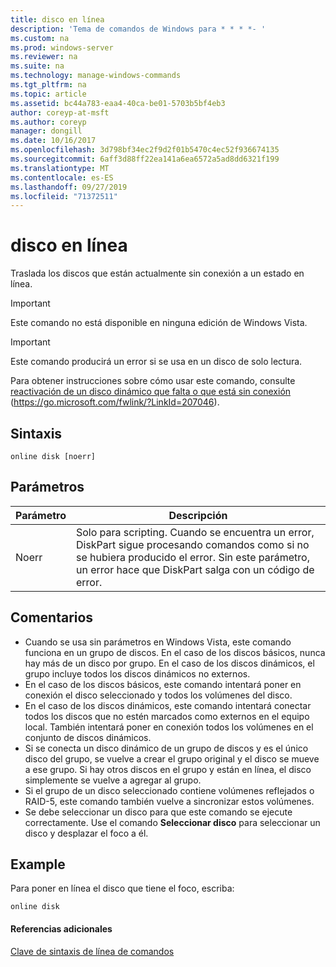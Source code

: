 ```yaml
---
title: disco en línea
description: 'Tema de comandos de Windows para * * * *- '
ms.custom: na
ms.prod: windows-server
ms.reviewer: na
ms.suite: na
ms.technology: manage-windows-commands
ms.tgt_pltfrm: na
ms.topic: article
ms.assetid: bc44a783-eaa4-40ca-be01-5703b5bf4eb3
author: coreyp-at-msft
ms.author: coreyp
manager: dongill
ms.date: 10/16/2017
ms.openlocfilehash: 3d798bf34ec2f9d2f01b5470c4ec52f936674135
ms.sourcegitcommit: 6aff3d88ff22ea141a6ea6572a5ad8dd6321f199
ms.translationtype: MT
ms.contentlocale: es-ES
ms.lasthandoff: 09/27/2019
ms.locfileid: "71372511"
---
```

# <a name="online-disk"></a>disco en línea



Traslada los discos que están actualmente sin conexión a un estado en línea.

> [!IMPORTANT]
> Este comando no está disponible en ninguna edición de Windows Vista.

> [!IMPORTANT]
> Este comando producirá un error si se usa en un disco de solo lectura.

Para obtener instrucciones sobre cómo usar este comando, consulte [reactivación de un disco dinámico que falta o que está sin conexión](https://go.microsoft.com/fwlink/?LinkId=207046) (https://go.microsoft.com/fwlink/?LinkId=207046).

## <a name="syntax"></a>Sintaxis

```
online disk [noerr]
```

## <a name="parameters"></a>Parámetros

|Parámetro|Descripción|
|---------|-----------|
|Noerr|Solo para scripting. Cuando se encuentra un error, DiskPart sigue procesando comandos como si no se hubiera producido el error. Sin este parámetro, un error hace que DiskPart salga con un código de error.|

## <a name="remarks"></a>Comentarios

-   Cuando se usa sin parámetros en Windows Vista, este comando funciona en un grupo de discos. En el caso de los discos básicos, nunca hay más de un disco por grupo. En el caso de los discos dinámicos, el grupo incluye todos los discos dinámicos no externos.
-   En el caso de los discos básicos, este comando intentará poner en conexión el disco seleccionado y todos los volúmenes del disco.
-   En el caso de los discos dinámicos, este comando intentará conectar todos los discos que no estén marcados como externos en el equipo local. También intentará poner en conexión todos los volúmenes en el conjunto de discos dinámicos.
-   Si se conecta un disco dinámico de un grupo de discos y es el único disco del grupo, se vuelve a crear el grupo original y el disco se mueve a ese grupo. Si hay otros discos en el grupo y están en línea, el disco simplemente se vuelve a agregar al grupo.
-   Si el grupo de un disco seleccionado contiene volúmenes reflejados o RAID-5, este comando también vuelve a sincronizar estos volúmenes.
-   Se debe seleccionar un disco para que este comando se ejecute correctamente. Use el comando **Seleccionar disco** para seleccionar un disco y desplazar el foco a él.

## <a name="BKMK_examples"></a>Example

Para poner en línea el disco que tiene el foco, escriba:
```
online disk
```

#### <a name="additional-references"></a>Referencias adicionales

[Clave de sintaxis de línea de comandos](command-line-syntax-key.md)

